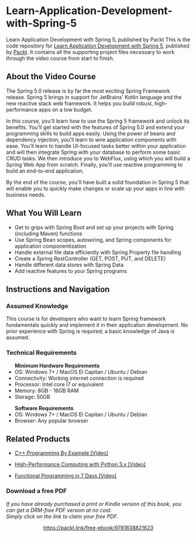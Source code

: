 # Learn-Application-Development-with-Spring-5
Learn Application Development with Spring 5, published by Packt
This is the code repository for [Learn Application Development with Spring 5]( https://www.packtpub.com/programming/learn-application-development-with-spring-5-video), published by [Packt](https://www.packtpub.com/?utm_source=github). It contains all the supporting project files necessary to work through the video course from start to finish.
## About the Video Course
The Spring 5.0 release is by far the most exciting Spring Framework release. Spring 5 brings in support for JetBrains' Kotlin language and the new reactive stack web framework. It helps you build robust, high-performance apps on a low budget.

In this course, you'll learn how to use the Spring 5 framework and unlock its benefits. You'll get started with the features of Spring 5.0 and extend your programming skills to build apps easily. Using the power of beans and dependency injection, you'll learn to wire application components with ease. You'll learn to handle UI-focused tasks better within your application and will then integrate Spring with your database to perform some basic CRUD tasks. We then introduce you to WebFlux, using which you will build a Spring Web App from scratch. Finally, you'll use reactive programming to build an end-to-end application.

By the end of the course, you'll have built a solid foundation in Spring 5 that will enable you to quickly make changes or scale up your apps in line with business needs.

<H2>What You Will Learn</H2>
<DIV class=book-info-will-learn-text>
<UL>
<LI> Get to grips with Spring Boot and set up your projects with Spring (including Maven) <SPAN style="BACKGROUND-COLOR: transparent"> functions</SPAN> 
<LI> Use Spring Bean scopes, autowiring, and Spring components for application componentization
<LI> Handle external file data efficiently with Spring Property file handling
<LI> Create a Spring RestController (GET, POST, PUT, and DELETE)
<LI> Handle different data stores with Spring Data
<LI> Add reactive features to your Spring programs </LI></UL></DIV>

## Instructions and Navigation
### Assumed Knowledge
This course is for developers who want to learn Spring framework fundamentals quickly and implement it in their application development.
No prior experience with Spring is required; a basic knowledge of Java is assumed.

### Technical Requirements
<UL>
<B> Minimum Hardware Requirements </B>
<LI> OS: Windows 7+ / MacOS El Capitan / Ubuntu / Debian
<LI> Connectivity: Working internet connection is required
<LI> Processor: Intel core I7 or equivalent
<LI> Memory: 8GB - 16GB RAM
<LI> Storage: 50GB </LI></UL>

<UL>
<B> Software Requirements </B>
<LI> OS: Windows 7+ / MacOS El Capitan / Ubuntu / Debian
<LI> Browser: Any popular browser </LI></UL>



## Related Products
* [C++ Programming By Example [Video]](https://www.packtpub.com/application-development/c-programming-example-video)

* [High-Performance Computing with Python 3.x [Video]](https://www.packtpub.com/application-development/high-performance-computing-python-3x-video?utm_source=github&utm_medium=repository&utm_campaign=9781789956252)

* [Functional Programming in 7 Days [Video]](https://www.packtpub.com/application-development/functional-programming-7-days-video?utm_source=github&utm_medium=repository&utm_campaign=9781788990295)
### Download a free PDF

 <i>If you have already purchased a print or Kindle version of this book, you can get a DRM-free PDF version at no cost.<br>Simply click on the link to claim your free PDF.</i>
<p align="center"> <a href="https://packt.link/free-ebook/9781838821623">https://packt.link/free-ebook/9781838821623 </a> </p>
